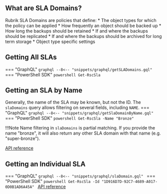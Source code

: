 ## What are SLA Domains?

Rubrik SLA Domains are policies that define:
    * The object types for which the policy can be applied
    * How frequently an object should be backed up
    * How long the backups should be retained
    * If and where the backups should be replicated
    * If and where the backups should be archived for long term storage
    * Object type specific settings


## Getting All SLAs 

=== "GraphQL"
    ```graphql
    --8<-- "snippets/graphql/getSLADomains.gql"
    ```
=== "PowerShell SDK"
    ```powershell
    Get-RscSla
    ```

## Getting an SLA by Name
Generally, the name of the SLA may be known, but not the ID. The `slaDomains` query allows filtering on several fields, including `NAME`.
=== "GraphQL"
    ```graphql
    --8<-- "snippets/graphql/getSlaDomainByName.gql"
    ```
=== "PowerShell SDK"
    ```powershell
    Get-RscSla -Name "Bronze"
    ```

!!!Note
    Name filtering in `slaDomains` is partial matching. If you provide the name "bronze", it will also return any other SLA domain with that name (e.g. "super-bronze").

[API reference](https://gqldocstesting.s3-website-us-west-2.amazonaws.com/queries/slaDomains)


## Getting an Individual SLA

=== "GraphQL"
    ```graphql
    --8<-- "snippets/graphql/slaDomain.gql"
    ```
=== "PowerShell SDK"
    ```powershell
    Get-RscSla -Id "1D916D7D-92C7-4689-A017-0D0B1AD6A45A"
    ```
[API reference](https://gqldocstesting.s3-website-us-west-2.amazonaws.com/queries/slaDomain)